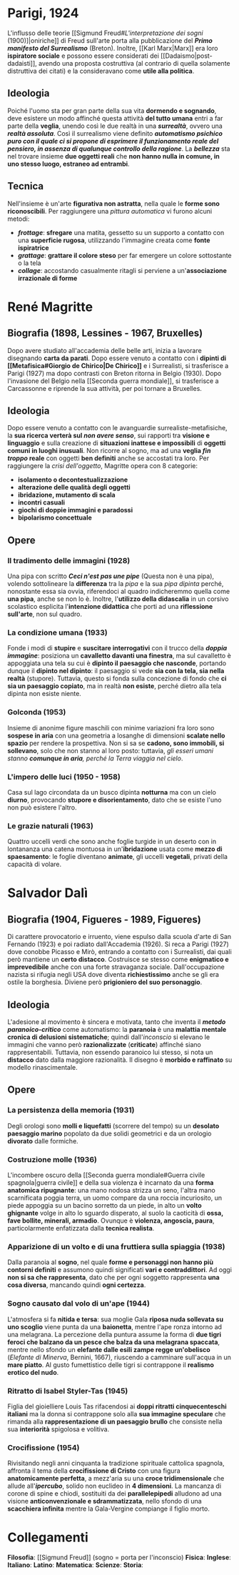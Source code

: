 # Parigi,  1924
L'influsso delle teorie [[Sigmund Freud#*L'interpretazione dei sogni* (1900)]|oniriche]] di Freud sull'arte porta alla pubblicazione del ***Primo manifesto del Surrealismo*** (Breton). Inoltre, [[Karl Marx|Marx]] era loro **ispiratore sociale** e possono essere considerati dei [[Dadaismo|post-dadaisti]], avendo una proposta costruttiva (al contrario di quella solamente distruttiva dei citati) e la consideravano come **utile alla politica**.
## Ideologia
Poiché l'uomo sta per gran parte della sua vita **dormendo e sognando**, deve esistere un modo affinché questa attività **del tutto umana** entri a far parte della **veglia**, unendo così le due realtà in una ***surrealtà***, ovvero una ***realtà assoluta***. Così il surrealismo viene definito ***automatismo psichico puro con il quale ci si propone di esprimere il funzionamento reale del pensiero, in assenza di qualunque controllo della ragione***. La ***bellezza*** sta nel trovare insieme **due oggetti reali** che **non hanno nulla in comune, in uno stesso luogo, estraneo ad entrambi**.
## Tecnica
Nell'insieme è un'arte **figurativa non astratta**, nella quale le **forme sono riconoscibili**. Per raggiungere una *pittura automatica* vi furono alcuni metodi:
- ***frottage***: **sfregare** una matita, gessetto su un supporto a contatto con una **superficie rugosa**, utilizzando l'immagine creata come **fonte ispiratrice**
- ***grattage***: **grattare il colore steso** per far emergere un colore sottostante o la tela
- ***collage***: accostando casualmente ritagli si perviene a un'**associazione irrazionale di forme**
# René Magritte
## Biografia (1898, Lessines - 1967, Bruxelles)
Dopo avere studiato all'accademia delle belle arti, inizia a lavorare disegnando **carta da parati**. Dopo essere venuto a contatto con i **dipinti di [[Metafisica#Giorgio de Chirico|De Chirico]]** e i Surrealisti, si trasferisce a Parigi (1927) ma dopo contrasti con Breton ritorna in Belgio (1930). Dopo l'invasione del Belgio nella [[Seconda guerra mondiale]], si trasferisce a Carcassonne e riprende la sua attività, per poi tornare a Bruxelles.
## Ideologia
Dopo essere venuto a contatto con le avanguardie surrealiste-metafisiche, la **sua ricerca verterà sul *non avere senso***, sui rapporti tra **visione e linguaggio** e sulla creazione di **situazioni inattese e impossibili** di **oggetti comuni in luoghi inusuali**. Non ricorre al sogno, ma ad una **veglia *fin troppo* reale** con oggetti **ben definiti** anche se accostati tra loro. Per raggiungere la *crisi dell'oggetto*, Magritte opera con 8 categorie:
- **isolamento o decontestualizzazione**
- **alterazione delle qualità degli oggetti**
- **ibridazione, mutamento di scala**
- **incontri casuali**
- **giochi di doppie immagini e paradossi**
- **bipolarismo concettuale**
## Opere
### Il tradimento delle immagini (1928)
Una pipa con scritto ***Ceci n'est pas une pipe*** (Questa non è una pipa), volendo sottolineare la **differenza** tra la *pipa* e la sua *pipa dipinta* perché, nonostante essa sia ovvia, riferendoci al quadro indicheremmo quella come **una pipa**, anche se non lo è. Inoltre, l'**utilizzo della didascalia** in un corsivo scolastico esplicita l'**intenzione didattica** che porti ad una **riflessione sull'arte**, non sul quadro.
### La condizione umana (1933)
Fonde i modi di **stupire** e **suscitare interrogativi** con il trucco della ***doppia immagine***: posiziona un **cavalletto davanti una finestra**, ma sul cavalletto è appoggiata una tela su cui è **dipinto il paesaggio che nasconde**, portando dunque il **dipinto nel dipinto**: il paesaggio si vede **sia con la tela, sia nella realtà** (stupore). Tuttavia, questo si fonda sulla concezione di fondo che **ci sia un paesaggio copiato**, ma in realtà **non esiste**, perché dietro alla tela dipinta non esiste niente.
### Golconda (1953)
Insieme di anonime figure maschili con minime variazioni fra loro sono **sospese in aria** con una geometria a losanghe di dimensioni **scalate nello spazio** per rendere la prospettiva. Non si sa se **cadono, sono immobili, si sollevano**, solo che non stanno al loro posto: tuttavia, *gli esseri umani stanno **comunque in aria**, perché la Terra viaggia nel cielo*.
### L'impero delle luci (1950 - 1958)
Casa sul lago circondata da un busco dipinta **notturna** ma con un cielo **diurno**, provocando **stupore e disorientamento**, dato che se esiste l'uno non può esistere l'altro.
### Le grazie naturali (1963)
Quattro uccelli verdi che sono anche foglie turgide in un deserto con in lontananza una catena montuosa in un'**ibridazione** usata come **mezzo di spaesamento**: le foglie diventano **animate**, gli uccelli **vegetali**, privati della capacità di volare.
# Salvador Dalì
## Biografia (1904, Figueres - 1989, Figueres)
Di carattere provocatorio e irruento, viene espulso dalla scuola d'arte di San Fernando (1923) e poi radiato dall'Accademia (1926). Si reca a Parigi (1927) dove conobbe Picasso e Mirò, entrando a contatto con i Surrealisti, dai quali però mantiene un **certo distacco**. Costruisce se stesso come **enigmatico e imprevedibile** anche con una forte stravaganza sociale. Dall'occupazione nazista si rifugia negli USA dove diventa **richiestissimo** anche se gli era ostile la borghesia. Diviene però **prigioniero del suo personaggio**.
## Ideologia
L'adesione al movimento è sincera e motivata, tanto che inventa il ***metodo paranoico-critico*** come automatismo: la **paranoia** è una **malattia mentale cronica di delusioni sistematiche**; quindi dall'*inconscio* si elevano le immagini che vanno però **razionalizzate** (**criticate**) affinché siano rappresentabili. Tuttavia, non essendo paranoico lui stesso, si nota un **distacco** dato dalla maggiore razionalità. Il disegno è **morbido e raffinato** su modello rinascimentale.
## Opere
### La persistenza della memoria (1931)
Degli orologi sono **molli e liquefatti** (scorrere del tempo) su un **desolato paesaggio marino** popolato da due solidi geometrici e da un orologio **divorato** dalle formiche.
### Costruzione molle (1936)
L'incombere oscuro della [[Seconda guerra mondiale#Guerra civile spagnola|guerra civile]] e della sua violenza è incarnato da una **forma anatomica ripugnante**: una mano nodosa strizza un seno, l'altra mano scarnificata poggia terra, un uomo compare da una roccia incuriosito, un piede appoggia su un bacino sorretto da un piede, in alto un **volto ghignante** volge in alto lo sguardo disperato, al suolo la caoticità di **ossa, fave bollite, minerali, armadio**. Ovunque è **violenza, angoscia, paura**, particolarmente enfatizzata dalla **tecnica realista**.
### Apparizione di un volto e di una fruttiera sulla spiaggia (1938)
Dalla paranoia al **sogno**, nel quale **forme e personaggi non hanno più contorni definiti** e assumono quindi significati **vari e contraddittori**. Ad oggi **non si sa che rappresenta**, dato che per ogni soggetto rappresenta **una cosa diversa**, mancando quindi **ogni certezza**.
### Sogno causato dal volo di un'ape (1944)
L'atmosfera si fa **nitida e tersa**: sua moglie Gala **riposa nuda sollevata su uno scoglio** viene punta da una **baionetta**, mentre l'ape ronza intorno ad una melagrana. La percezione della puntura assume la forma di **due tigri feroci che balzano da un pesce che balza da una melagrana spaccata**, mentre nello sfondo un **elefante dalle esili zampe regge un'obelisco** (*Elefante di Minerva*, Bernini, 1667), riuscendo a camminare sull'acqua in un **mare piatto**. Al gusto fumettistico delle tigri si contrappone il **realismo erotico del nudo**.
### Ritratto di Isabel Styler-Tas (1945)
Figlia del gioielliere Louis Tas rifacendosi ai **doppi ritratti cinquecenteschi italiani** ma la donna si contrappone solo alla **sua immagine speculare** che rimanda alla **rappresentazione di un paesaggio brullo** che consiste nella sua **interiorità** spigolosa e volitiva. 
### Crocifissione (1954)
Rivisitando negli anni cinquanta la tradizione spirituale cattolica spagnola, affronta il tema della **crocifissione di Cristo** con una figura **anatomicamente perfetta**, a mezz'aria su una **croce tridimensionale** che allude all'***ipercubo***, solido non euclideo in **4 dimensioni**. La mancanza di corone di spine e chiodi, sostituiti da dei **parallelepipedi** alludono ad una visione **anticonvenzionale e sdrammatizzata**, nello sfondo di una **scacchiera infinita** mentre la Gala-Vergine compiange il figlio morto.
# Collegamenti
**Filosofia**: [[Sigmund Freud]] (sogno = porta per l'inconscio)
**Fisica**:
**Inglese**:
**Italiano**:
**Latino**:
**Matematica**:
**Scienze**:
**Storia**:
